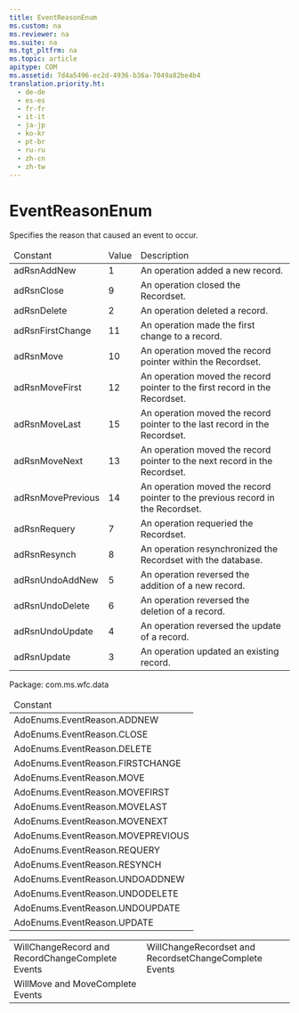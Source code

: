 ```yaml
---
title: EventReasonEnum
ms.custom: na
ms.reviewer: na
ms.suite: na
ms.tgt_pltfrm: na
ms.topic: article
apitype: COM
ms.assetid: 7d4a5496-ec2d-4936-b36a-7049a82be4b4
translation.priority.ht: 
  - de-de
  - es-es
  - fr-fr
  - it-it
  - ja-jp
  - ko-kr
  - pt-br
  - ru-ru
  - zh-cn
  - zh-tw
---
```

# EventReasonEnum
<?xml version="1.0" encoding="utf-8"?>
<developerReferenceWithoutSyntaxDocument xmlns="http://ddue.schemas.microsoft.com/authoring/2003/5" xmlns:xlink="http://www.w3.org/1999/xlink" xmlns:xsi="http://www.w3.org/2001/XMLSchema-instance" xsi:schemaLocation="http://ddue.schemas.microsoft.com/authoring/2003/5 http://dduestorage.blob.core.windows.net/ddueschema/developer.xsd">
  <introduction>
    <para>Specifies the reason that caused an event to occur.</para>
    <table xmlns:caps="http://schemas.microsoft.com/build/caps/2013/11">
      <thead>
        <tr>
          <TD>
            <para>Constant</para>
          </TD>
          <TD>
            <para>Value</para>
          </TD>
          <TD>
            <para>Description</para>
          </TD>
        </tr>
      </thead>
      <tbody>
        <tr>
          <TD>
            <para>
              <legacyBold>adRsnAddNew</legacyBold>
            </para>
          </TD>
          <TD>
            <para>1</para>
          </TD>
          <TD>
            <para>An operation added a new record.</para>
          </TD>
        </tr>
        <tr>
          <TD>
            <para>
              <legacyBold>adRsnClose</legacyBold>
            </para>
          </TD>
          <TD>
            <para>9</para>
          </TD>
          <TD>
            <para>An operation closed the <legacyBold>Recordset</legacyBold>.</para>
          </TD>
        </tr>
        <tr>
          <TD>
            <para>
              <legacyBold>adRsnDelete</legacyBold>
            </para>
          </TD>
          <TD>
            <para>2</para>
          </TD>
          <TD>
            <para>An operation deleted a record.</para>
          </TD>
        </tr>
        <tr>
          <TD>
            <para>
              <legacyBold>adRsnFirstChange</legacyBold>
            </para>
          </TD>
          <TD>
            <para>11</para>
          </TD>
          <TD>
            <para>An operation made the first change to a record.</para>
          </TD>
        </tr>
        <tr>
          <TD>
            <para>
              <legacyBold>adRsnMove</legacyBold>
            </para>
          </TD>
          <TD>
            <para>10</para>
          </TD>
          <TD>
            <para>An operation moved the record pointer within the <legacyBold>Recordset</legacyBold>.</para>
          </TD>
        </tr>
        <tr>
          <TD>
            <para>
              <legacyBold>adRsnMoveFirst</legacyBold>
            </para>
          </TD>
          <TD>
            <para>12</para>
          </TD>
          <TD>
            <para>An operation moved the record pointer to the first record in the <legacyBold>Recordset</legacyBold>.</para>
          </TD>
        </tr>
        <tr>
          <TD>
            <para>
              <legacyBold>adRsnMoveLast</legacyBold>
            </para>
          </TD>
          <TD>
            <para>15</para>
          </TD>
          <TD>
            <para>An operation moved the record pointer to the last record in the <legacyBold>Recordset</legacyBold>.</para>
          </TD>
        </tr>
        <tr>
          <TD>
            <para>
              <legacyBold>adRsnMoveNext</legacyBold>
            </para>
          </TD>
          <TD>
            <para>13</para>
          </TD>
          <TD>
            <para>An operation moved the record pointer to the next record in the <legacyBold>Recordset</legacyBold>.</para>
          </TD>
        </tr>
        <tr>
          <TD>
            <para>
              <legacyBold>adRsnMovePrevious</legacyBold>
            </para>
          </TD>
          <TD>
            <para>14</para>
          </TD>
          <TD>
            <para>An operation moved the record pointer to the previous record in the <legacyBold>Recordset</legacyBold>.</para>
          </TD>
        </tr>
        <tr>
          <TD>
            <para>
              <legacyBold>adRsnRequery</legacyBold>
            </para>
          </TD>
          <TD>
            <para>7</para>
          </TD>
          <TD>
            <para>An operation requeried the <legacyLink xlink:href="ede1415f-c3df-4cc5-a05b-2576b2b84b60">Recordset</legacyLink>.</para>
          </TD>
        </tr>
        <tr>
          <TD>
            <para>
              <legacyBold>adRsnResynch</legacyBold>
            </para>
          </TD>
          <TD>
            <para>8</para>
          </TD>
          <TD>
            <para>An operation resynchronized the <legacyBold>Recordset</legacyBold> with the database.</para>
          </TD>
        </tr>
        <tr>
          <TD>
            <para>
              <legacyBold>adRsnUndoAddNew</legacyBold>
            </para>
          </TD>
          <TD>
            <para>5</para>
          </TD>
          <TD>
            <para>An operation reversed the addition of a new record.</para>
          </TD>
        </tr>
        <tr>
          <TD>
            <para>
              <legacyBold>adRsnUndoDelete</legacyBold>
            </para>
          </TD>
          <TD>
            <para>6</para>
          </TD>
          <TD>
            <para>An operation reversed the deletion of a record.</para>
          </TD>
        </tr>
        <tr>
          <TD>
            <para>
              <legacyBold>adRsnUndoUpdate</legacyBold>
            </para>
          </TD>
          <TD>
            <para>4</para>
          </TD>
          <TD>
            <para>An operation reversed the update of a record.</para>
          </TD>
        </tr>
        <tr>
          <TD>
            <para>
              <legacyBold>adRsnUpdate</legacyBold>
            </para>
          </TD>
          <TD>
            <para>3</para>
          </TD>
          <TD>
            <para>An operation updated an existing record.</para>
          </TD>
        </tr>
      </tbody>
    </table>
  </introduction>
  <section>
    <title>ADO/WFC Equivalent</title>
    <content>
      <para>Package: <legacyBold>com.ms.wfc.data</legacyBold></para>
      <table xmlns:caps="http://schemas.microsoft.com/build/caps/2013/11">
        <thead>
          <tr>
            <TD>
              <para>Constant</para>
            </TD>
          </tr>
        </thead>
        <tbody>
          <tr>
            <TD>
              <para>AdoEnums.EventReason.ADDNEW</para>
            </TD>
          </tr>
          <tr>
            <TD>
              <para>AdoEnums.EventReason.CLOSE</para>
            </TD>
          </tr>
          <tr>
            <TD>
              <para>AdoEnums.EventReason.DELETE</para>
            </TD>
          </tr>
          <tr>
            <TD>
              <para>AdoEnums.EventReason.FIRSTCHANGE</para>
            </TD>
          </tr>
          <tr>
            <TD>
              <para>AdoEnums.EventReason.MOVE</para>
            </TD>
          </tr>
          <tr>
            <TD>
              <para>AdoEnums.EventReason.MOVEFIRST</para>
            </TD>
          </tr>
          <tr>
            <TD>
              <para>AdoEnums.EventReason.MOVELAST</para>
            </TD>
          </tr>
          <tr>
            <TD>
              <para>AdoEnums.EventReason.MOVENEXT</para>
            </TD>
          </tr>
          <tr>
            <TD>
              <para>AdoEnums.EventReason.MOVEPREVIOUS</para>
            </TD>
          </tr>
          <tr>
            <TD>
              <para>AdoEnums.EventReason.REQUERY</para>
            </TD>
          </tr>
          <tr>
            <TD>
              <para>AdoEnums.EventReason.RESYNCH</para>
            </TD>
          </tr>
          <tr>
            <TD>
              <para>AdoEnums.EventReason.UNDOADDNEW</para>
            </TD>
          </tr>
          <tr>
            <TD>
              <para>AdoEnums.EventReason.UNDODELETE</para>
            </TD>
          </tr>
          <tr>
            <TD>
              <para>AdoEnums.EventReason.UNDOUPDATE</para>
            </TD>
          </tr>
          <tr>
            <TD>
              <para>AdoEnums.EventReason.UPDATE</para>
            </TD>
          </tr>
        </tbody>
      </table>
    </content>
  </section>
  <section>
    <title>Applies To</title>
    <content>
      <table xmlns:caps="http://schemas.microsoft.com/build/caps/2013/11">
        <tbody>
          <tr>
            <TD>
              <para>
                <link xlink:href="cbc369fd-63af-4a7d-96ae-efa91b78ca69">WillChangeRecord and RecordChangeComplete Events</link>
              </para>
            </TD>
            <TD>
              <para>
                <link xlink:href="d5d44659-e0d9-46d9-a297-99c43555082f">WillChangeRecordset and RecordsetChangeComplete Events</link>
              </para>
            </TD>
          </tr>
          <tr>
            <TD>
              <para>
                <link xlink:href="1a3d1042-4f30-4526-a0c7-853c242496db">WillMove and MoveComplete Events</link>
              </para>
            </TD>
            <TD>
              <para> </para>
            </TD>
          </tr>
        </tbody>
      </table>
    </content>
  </section>
  <relatedTopics />
</developerReferenceWithoutSyntaxDocument>